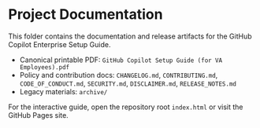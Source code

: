 <!--
Copyright 2025 Kyle J. Coder

Licensed under the Apache License, Version 2.0 (the "License");
you may not use this file except in compliance with the License.
You may obtain a copy of the License at

    http://www.apache.org/licenses/LICENSE-2.0

Unless required by applicable law or agreed to in writing, software
distributed under the License is distributed on an "AS IS" BASIS,
WITHOUT WARRANTIES OR CONDITIONS OF ANY KIND, either express or implied.
See the License for the specific language governing permissions and
limitations under the License.
-->

# Project Documentation

This folder contains the documentation and release artifacts for the GitHub Copilot Enterprise Setup Guide.

- Canonical printable PDF: `GitHub Copilot Setup Guide (for VA Employees).pdf`
- Policy and contribution docs: `CHANGELOG.md`, `CONTRIBUTING.md`, `CODE_OF_CONDUCT.md`, `SECURITY.md`, `DISCLAIMER.md`, `RELEASE_NOTES.md`
- Legacy materials: `archive/`

For the interactive guide, open the repository root `index.html` or visit the GitHub Pages site.
